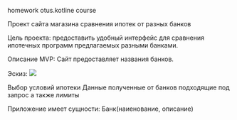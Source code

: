 homework otus.kotline course

Проект сайта магазина сравнения ипотек от разных банков

Цель проекта: предоставить удобный интерфейс для сравнения ипотечных программ предлагаемых разными банками.

Описание MVP: Сайт предоставляет названия банков.

Эскиз:
<img src="/home/distd/IdeaProjects/home_work/imgs/design-layout.png"/>

Выбор условий ипотеки
Данные полученные от банков подходящие под запрос а также лимиты

Приложение имеет сущности: 
    Банк(наиенование, описание)

